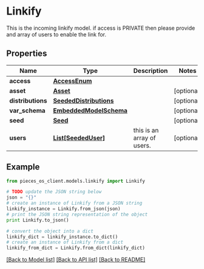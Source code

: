 # Linkify

This is the incoming linkify model.  if access is PRIVATE then please provide and array of users to enable the link for. 

## Properties
Name | Type | Description | Notes
------------ | ------------- | ------------- | -------------
**access** | [**AccessEnum**](AccessEnum.md) |  | 
**asset** | [**Asset**](Asset.md) |  | [optional] 
**distributions** | [**SeededDistributions**](SeededDistributions.md) |  | [optional] 
**var_schema** | [**EmbeddedModelSchema**](EmbeddedModelSchema.md) |  | [optional] 
**seed** | [**Seed**](Seed.md) |  | [optional] 
**users** | [**List[SeededUser]**](SeededUser.md) | this is an array of users. | [optional] 

## Example

```python
from pieces_os_client.models.linkify import Linkify

# TODO update the JSON string below
json = "{}"
# create an instance of Linkify from a JSON string
linkify_instance = Linkify.from_json(json)
# print the JSON string representation of the object
print Linkify.to_json()

# convert the object into a dict
linkify_dict = linkify_instance.to_dict()
# create an instance of Linkify from a dict
linkify_from_dict = Linkify.from_dict(linkify_dict)
```
[[Back to Model list]](../README.md#documentation-for-models) [[Back to API list]](../README.md#documentation-for-api-endpoints) [[Back to README]](../README.md)


